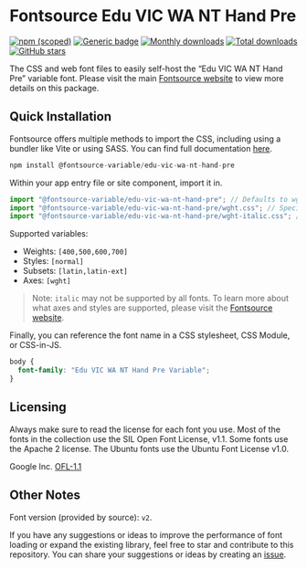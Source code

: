 # Fontsource Edu VIC WA NT Hand Pre

[![npm (scoped)](https://img.shields.io/npm/v/@fontsource-variable/edu-vic-wa-nt-hand-pre?color=brightgreen)](https://www.npmjs.com/package/@fontsource-variable/edu-vic-wa-nt-hand-pre) [![Generic badge](https://img.shields.io/badge/fontsource-passing-brightgreen)](https://github.com/fontsource/fontsource) [![Monthly downloads](https://badgen.net/npm/dm/@fontsource-variable/edu-vic-wa-nt-hand-pre)](https://github.com/fontsource/fontsource) [![Total downloads](https://badgen.net/npm/dt/@fontsource-variable/edu-vic-wa-nt-hand-pre)](https://github.com/fontsource/fontsource) [![GitHub stars](https://img.shields.io/github/stars/fontsource/fontsource.svg?style=social&label=Star)](https://github.com/fontsource/fontsource/stargazers)

The CSS and web font files to easily self-host the “Edu VIC WA NT Hand Pre” variable font. Please visit the main [Fontsource website](https://fontsource.org/fonts/edu-vic-wa-nt-hand-pre) to view more details on this package.

## Quick Installation

Fontsource offers multiple methods to import the CSS, including using a bundler like Vite or using SASS. You can find full documentation [here](https://fontsource.org/docs/getting-started/introduction).

```javascript
npm install @fontsource-variable/edu-vic-wa-nt-hand-pre
```

Within your app entry file or site component, import it in.

```javascript
import "@fontsource-variable/edu-vic-wa-nt-hand-pre"; // Defaults to wght axis
import "@fontsource-variable/edu-vic-wa-nt-hand-pre/wght.css"; // Specify axis
import "@fontsource-variable/edu-vic-wa-nt-hand-pre/wght-italic.css"; // Specify axis and style
```

Supported variables:
- Weights: `[400,500,600,700]`
- Styles: `[normal]`
- Subsets: `[latin,latin-ext]`
- Axes: `[wght]`

> Note: `italic` may not be supported by all fonts. To learn more about what axes and styles are supported, please visit the [Fontsource website](https://fontsource.org/fonts/edu-vic-wa-nt-hand-pre).

Finally, you can reference the font name in a CSS stylesheet, CSS Module, or CSS-in-JS.

```css
body {
  font-family: "Edu VIC WA NT Hand Pre Variable";
}
```

## Licensing
Always make sure to read the license for each font you use. Most of the fonts in the collection use the SIL Open Font License, v1.1. Some fonts use the Apache 2 license. The Ubuntu fonts use the Ubuntu Font License v1.0.

Google Inc.
[OFL-1.1](http://scripts.sil.org/OFL)

## Other Notes
Font version (provided by source): `v2`.

If you have any suggestions or ideas to improve the performance of font loading or expand the existing library, feel free to star and contribute to this repository. You can share your suggestions or ideas by creating an [issue](https://github.com/fontsource/fontsource/issues).